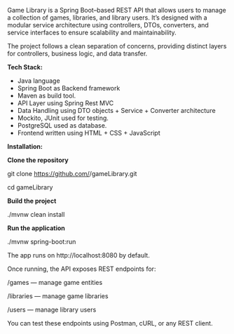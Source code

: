 Game Library is a Spring Boot–based REST API that allows users to manage a collection of games, libraries, and library users. 
It’s designed with a modular service architecture using controllers, DTOs, converters, and service interfaces to ensure scalability and maintainability.

The project follows a clean separation of concerns, providing distinct layers for controllers, business logic, and data transfer.

**Tech Stack:**
* Java language
* Spring Boot as Backend framework
* Maven as build tool.
* API Layer using Spring Rest MVC
* Data Handling using DTO objects + Service + Converter architecture
* Mockito, JUnit used for testing.
* PostgreSQL used as database.
* Frontend written using HTML + CSS + JavaScript


**Installation:**

  **Clone the repository**
  
  git clone https://github.com/<your-username>/gameLibrary.git
  
  cd gameLibrary
  

  **Build the project**
  
  ./mvnw clean install
  
  
  **Run the application**
  
  ./mvnw spring-boot:run

  The app runs on http://localhost:8080
  by default.

  Once running, the API exposes REST endpoints for:

  /games — manage game entities
  
  /libraries — manage game libraries
  
  /users — manage library users
  
  You can test these endpoints using Postman, cURL, or any REST client.
